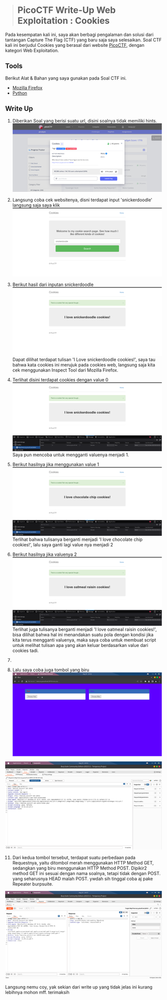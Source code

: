 ># PicoCTF Write-Up Web Exploitation : Cookies
Pada kesempatan kali ini, saya akan berbagi pengalaman dan solusi dari tantangan Capture The Flag (CTF) yang baru saja saya selesaikan. Soal CTF kali ini berjudul Cookies yang berasal dari website [PicoCTF](https://picoctf.org), dengan kategori Web Exploitation. 

## Tools

Berikut Alat & Bahan yang saya gunakan pada Soal CTF ini.

* [Mozilla Firefox](https://www.mozilla.org/id/firefox/new/)
* [Python](https://www.python.org/)

## Write Up
1. Diberikan Soal yang berisi suatu url, disini soalnya tidak memiliki hints.
   ![Soal](https://raw.githubusercontent.com/mxzyy/ctfwriteup/main/picoCTF/Cookies/img/Screenshot%20from%202023-11-04%2007-25-11.png)

2. Langsung coba cek websitenya, disni terdapat input 'snickerdoodle' langsung saja saya klik
   ![](https://raw.githubusercontent.com/mxzyy/ctfwriteup/main/picoCTF/Cookies/img/Screenshot%20from%202023-11-04%2007-28-08.png)
   
3. Berikut hasil dari inputan snickerdoodle
   ![](https://raw.githubusercontent.com/mxzyy/ctfwriteup/main/picoCTF/Cookies/img/Screenshot%20from%202023-11-04%2007-30-06.png)
   Dapat dilihat terdapat tulisan 'I Love snickerdoodle cookies!', saya tau bahwa kata cookies ini merujuk pada cookies web, langsung saja kita cek menggunakan Inspect Tool dari Mozilla Firefox.

4. Terlihat disini terdapat cookies dengan value 0
   ![](https://raw.githubusercontent.com/mxzyy/ctfwriteup/main/picoCTF/Cookies/img/Screenshot%20from%202023-11-04%2007-44-40.png)
   Saya pun mencoba untuk mengganti valuenya menjadi 1.
   
6. Berikut hasilnya jika menggunakan value 1
   ![](https://raw.githubusercontent.com/mxzyy/ctfwriteup/main/picoCTF/Cookies/img/Screenshot%20from%202023-11-04%2007-35-44.png)
   Terlihat bahwa tulisanya berganti menjadi 'I love chocolate chip cookies!', lalu saya ganti lagi value nya menjadi 2
   
8. Berikut hasilnya jika valuenya 2
   ![](https://raw.githubusercontent.com/mxzyy/ctfwriteup/main/picoCTF/Cookies/img/Screenshot%20from%202023-11-04%2007-45-16.png)
   Terlihat juga tulisanya berganti menjadi 'I love oatmeal raisin cookies!', bisa dilihat bahwa hal ini menandakan suatu pola dengan kondisi jika kita terus mengganti valuenya, maka saya coba untuk membuat script untuk melihat tulisan apa yang akan keluar berdasarkan value dari cookies tadi.
   
10. 
   

11. Lalu saya coba juga tombol yang biru
   ![WebBlue](https://raw.githubusercontent.com/mxzyy/ctfwriteup/main/picoCTF/GET%20aHEAD/img/Screenshot%20from%202023-08-25%2020-52-05.png)
   
   ![ResBlue](https://raw.githubusercontent.com/mxzyy/ctfwriteup/main/picoCTF/GET%20aHEAD/img/Screenshot%20from%202023-08-25%2020-51-50.png)

11. Dari kedua tombol tersebut, terdapat suatu perbedaan pada Requestnya, yaitu ditombol merah menggunakan HTTP Method GET, sedangkan yang biru menggunakan HTTP Method POST. Dipikir2 method GET ini sesuai dengan nama soalnya, tetapi tidak dengan POST. yang seharusnya HEAD malah POST. ywdah sih tinggal coba aj pake Repeater burpsuite.

 ![HEAD](https://raw.githubusercontent.com/mxzyy/ctfwriteup/main/picoCTF/GET%20aHEAD/img/Screenshot%20from%202023-08-25%2020-57-17.png)

 Langsung nemu coy, yak sekian dari write up yang tidak jelas ini kurang lebihnya mohon mff. terimaksih
   
